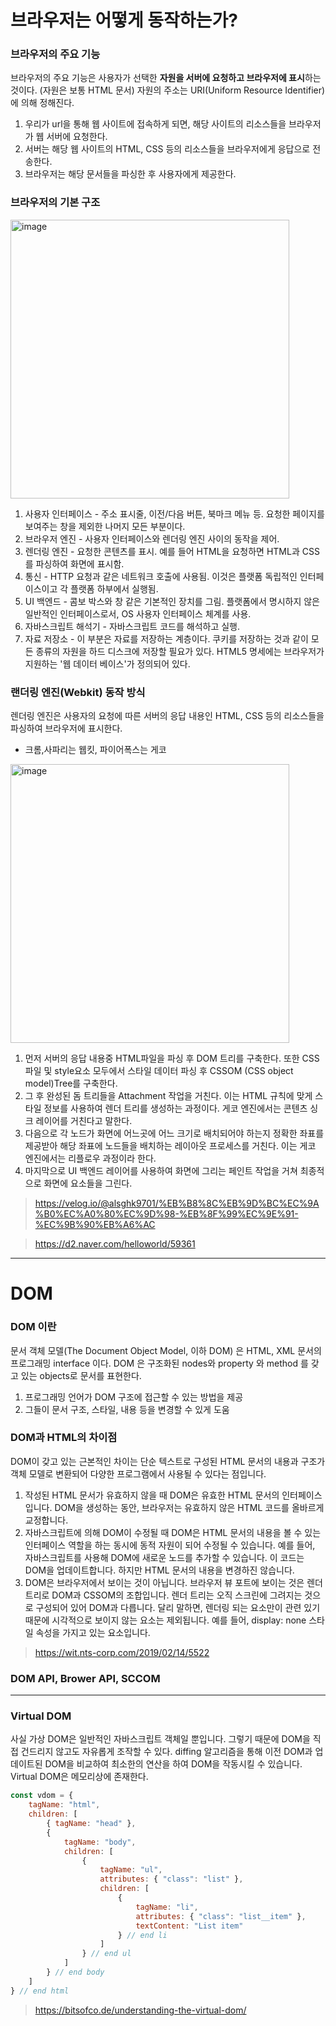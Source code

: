 
# 브라우저는 어떻게 동작하는가?

### 브라우저의 주요 기능
브라우저의 주요 기능은 사용자가 선택한 **자원을 서버에 요청하고 브라우저에 표시**하는 것이다. (자원은 보통 HTML 문서) 자원의 주소는 URI(Uniform Resource Identifier)에 의해 정해진다.
1. 우리가 url을 통해 웹 사이트에 접속하게 되면, 해당 사이트의 리소스들을 브라우저가 웹 서버에 요청한다.
2. 서버는 해당 웹 사이트의 HTML, CSS 등의 리소스들을 브라우저에게 응답으로 전송한다.
3. 브라우저는 해당 문서들을 파싱한 후 사용자에게 제공한다.

### 브라우저의 기본 구조

<img width="446" alt="image" src="https://user-images.githubusercontent.com/32887635/200104614-609f9bc2-609b-42c5-8df5-e4bacbc5fd50.png">

1. 사용자 인터페이스 - 주소 표시줄, 이전/다음 버튼, 북마크 메뉴 등. 요청한 페이지를 보여주는 창을 제외한 나머지 모든 부분이다.
2. 브라우저 엔진 - 사용자 인터페이스와 렌더링 엔진 사이의 동작을 제어.
3. 렌더링 엔진 - 요청한 콘텐츠를 표시. 예를 들어 HTML을 요청하면 HTML과 CSS를 파싱하여 화면에 표시함.
4. 통신 - HTTP 요청과 같은 네트워크 호출에 사용됨. 이것은 플랫폼 독립적인 인터페이스이고 각 플랫폼 하부에서 실행됨.
5. UI 백엔드 - 콤보 박스와 창 같은 기본적인 장치를 그림. 플랫폼에서 명시하지 않은 일반적인 인터페이스로서, OS 사용자 인터페이스 체계를 사용.
6. 자바스크립트 해석기 - 자바스크립트 코드를 해석하고 실행.
7. 자료 저장소 - 이 부분은 자료를 저장하는 계층이다. 쿠키를 저장하는 것과 같이 모든 종류의 자원을 하드 디스크에 저장할 필요가 있다. HTML5 명세에는 브라우저가 지원하는 '웹 데이터 베이스'가 정의되어 있다.

### 랜더링 엔진(Webkit) 동작 방식
렌더링 엔진은 사용자의 요청에 따른 서버의 응답 내용인 HTML, CSS 등의 리소스들을 파싱하여 브라우저에 표시한다.
* 크롬,사파리는 웹킷, 파이어폭스는 게코

<img width="446" alt="image" src="https://user-images.githubusercontent.com/32887635/200104614-609f9bc2-609b-42c5-8df5-e4bacbc5fd50.png">

1. 먼저 서버의 응답 내용중 HTML파일을 파싱 후 DOM 트리를 구축한다.
또한 CSS파일 및 style요소 모두에서 스타일 데이터 파싱 후 CSSOM (CSS object model)Tree를 구축한다.
2. 그 후 완성된 돔 트리들을 Attachment 작업을 거친다. 이는 HTML 규칙에 맞게 스타일 정보를 사용하여 렌더 트리를 생성하는 과정이다. 게코 엔진에서는 콘텐츠 싱크 레이어를 거친다고 말한다.
3. 다음으로 각 노드가 화면에 어느곳에 어느 크기로 배치되어야 하는지 정확한 좌표를 제공받아 해당 좌표에 노드들을 배치하는 레이아웃 프로세스를 거친다.
이는 게코 엔진에서는 리플로우 과정이라 한다.
4. 마지막으로 UI 백엔드 레이어를 사용하여 화면에 그리는 페인트 작업을 거쳐 최종적으로 화면에 요소들을 그린다.


> https://velog.io/@alsghk9701/%EB%B8%8C%EB%9D%BC%EC%9A%B0%EC%A0%80%EC%9D%98-%EB%8F%99%EC%9E%91-%EC%9B%90%EB%A6%AC

> https://d2.naver.com/helloworld/59361


---

# DOM

### DOM 이란
문서 객체 모델(The Document Object Model, 이하 DOM) 은 HTML, XML 문서의 프로그래밍 interface 이다. DOM 은 구조화된 nodes와 property 와 method 를 갖고 있는 objects로 문서를 표현한다. 
1. 프로그래밍 언어가 DOM 구조에 접근할 수 있는 방법을 제공
2. 그들이 문서 구조, 스타일, 내용 등을 변경할 수 있게 도움

### DOM과 HTML의 차이점
DOM이 갖고 있는 근본적인 차이는 단순 텍스트로 구성된 HTML 문서의 내용과 구조가 객체 모델로 변환되어 다양한 프로그램에서 사용될 수 있다는 점입니다.
1. 작성된 HTML 문서가 유효하지 않을 때
DOM은 유효한 HTML 문서의 인터페이스 입니다. DOM을 생성하는 동안, 브라우저는 유효하지 않은 HTML 코드를 올바르게 교정합니다.
2. 자바스크립트에 의해 DOM이 수정될 때
DOM은 HTML 문서의 내용을 볼 수 있는 인터페이스 역할을 하는 동시에 동적 자원이 되어 수정될 수 있습니다. 예를 들어, 자바스크립트를 사용해 DOM에 새로운 노드를 추가할 수 있습니다. 이 코드는 DOM을 업데이트합니다. 하지만 HTML 문서의 내용을 변경하진 않습니다.
3. DOM은 브라우저에서 보이는 것이 아닙니다.
브라우저 뷰 포트에 보이는 것은 렌더 트리로 DOM과 CSSOM의 조합입니다. 렌더 트리는 오직 스크린에 그려지는 것으로 구성되어 있어 DOM과 다릅니다. 달리 말하면, 렌더링 되는 요소만이 관련 있기 때문에 시각적으로 보이지 않는 요소는 제외됩니다. 예를 들어, display: none 스타일 속성을 가지고 있는 요소입니다.

> https://wit.nts-corp.com/2019/02/14/5522

### DOM API, Brower API, SCCOM

---

### Virtual DOM
사실 가상 DOM은 일반적인 자바스크립트 객체일 뿐입니다. 그렇기 때문에 DOM을 직접 건드리지 않고도 자유롭게 조작할 수 있다. diffing 알고리즘을 통해 이전 DOM과 업데이트된 DOM을 비교하여 최소한의 연산을 하여 DOM을 작동시킬 수 있습니다. Virtual DOM은 메모리상에 존재한다.
 
```javascript
const vdom = {
    tagName: "html",
    children: [
        { tagName: "head" },
        {
            tagName: "body",
            children: [
                {
                    tagName: "ul",
                    attributes: { "class": "list" },
                    children: [
                        {
                            tagName: "li",
                            attributes: { "class": "list__item" },
                            textContent: "List item"
                        } // end li
                    ]
                } // end ul
            ]
        } // end body
    ]
} // end html
```

> https://bitsofco.de/understanding-the-virtual-dom/







































